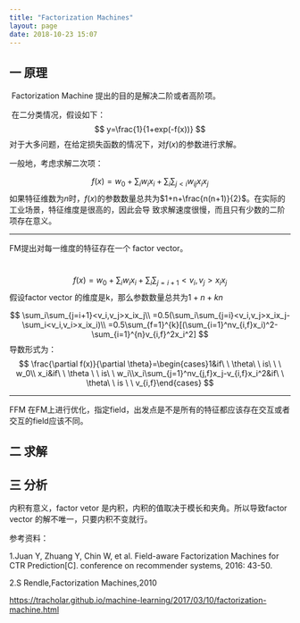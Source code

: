 ```yaml
---
title: "Factorization Machines"
layout: page
date: 2018-10-23 15:07
---
```




## 一 原理

​    Factorization Machine 提出的目的是解决二阶或者高阶项。

​    在二分类情况，假设如下：
$$
y=\frac{1}{1+exp(-f(x))}
$$
   对于大多问题，在给定损失函数的情况下，对$f(x)$的参数进行求解。

  一般地，考虑求解二次项：

  
$$
f(x)=w_0+\sum_iw_ix_i+\sum_i\sum_{j<i}w_{ij}x_ix_j
$$
   如果特征维数为$n$时，$f(x)$的参数数量总共为$1+n+\frac{n(n+1)}{2}$。在实际的工业场景，特征维度是很高的，因此会导  致求解速度很慢，而且只有少数的二阶项存在意义。

---



  FM提出对每一维度的特征存在一个 factor vector。

​       
$$
f(x)=w_0+\sum_iw_ix_i+\sum_i\sum_{j=i+1}<v_i,v_j>x_ix_j
$$
  假设factor vector 的维度是k，那么参数数量总共为$1+n+kn$

  
$$
\sum_i\sum_{j=i+1}<v_i,v_j>x_ix_j\\
=0.5(\sum_i\sum_{j=i}<v_i,v_j>x_ix_j-\sum_i<v_i,v_i>x_ix_i)\\
=0.5\sum_{f=1}^{k}[(\sum_{i=1}^nv_{i,f}x_i)^2-\sum_{i=1}^{n}v_{i,f}^2x_i^2]
$$
 导数形式为：
$$
\frac{\partial f(x)}{\partial \theta}=\begin{cases}1&if\ \  \theta\ \  is\ \ \  w_0\\ x_i&if\ \ \theta \ \ is\ \ w_i\\x_i\sum_{j=1}^nv_{j,f}x_j-v_{i,f}x_i^2&if\ \ \theta\ \ is \ \ v_{i,f}\end{cases}
$$

---

FFM 在FM上进行优化，指定field，出发点是不是所有的特征都应该存在交互或者交互的field应该不同。



## 二 求解





## 三 分析

内积有意义，factor vetor 是内积，内积的值取决于模长和夹角。所以导致factor vector 的解不唯一，只要内积不变就行。

参考资料：

1.Juan Y, Zhuang Y, Chin W, et al. Field-aware Factorization Machines for CTR Prediction[C]. conference on recommender systems, 2016: 43-50.

2.S Rendle,Factorization Machines,2010

https://tracholar.github.io/machine-learning/2017/03/10/factorization-machine.html